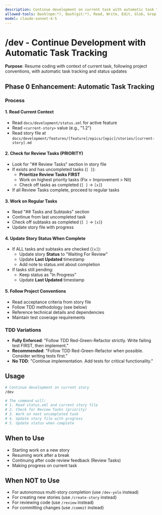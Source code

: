 ```yaml
---
description: Continue development on current task with automatic task tracking
allowed-tools: Bash(npm:*), Bash(git:*), Read, Write, Edit, Glob, Grep
model: claude-sonnet-4-5
---
```


# /dev - Continue Development with Automatic Task Tracking

**Purpose**: Resume coding with context of current task, following project conventions, with automatic task tracking and status updates

## Phase 0 Enhancement: Automatic Task Tracking

### Process

#### 1. Read Current Context

- Read `docs/development/status.xml` for active feature
- Read `<current-story>` value (e.g., "1.2")
- Read story file at `docs/development/features/[feature]/epics/[epic]/stories/[current-story].md`

#### 2. Check for Review Tasks (PRIORITY)

- Look for "## Review Tasks" section in story file
- If exists and has uncompleted tasks (`[ ]`):
  - **Prioritize Review Tasks FIRST**
  - Work on highest priority tasks (Fix > Improvement > Nit)
  - Check off tasks as completed (`[ ]` → `[x]`)
- If all Review Tasks complete, proceed to regular tasks

#### 3. Work on Regular Tasks

- Read "## Tasks and Subtasks" section
- Continue from last uncompleted task
- Check off subtasks as completed (`[ ]` → `[x]`)
- Update story file with progress

#### 4. Update Story Status When Complete

- If ALL tasks and subtasks are checked (`[x]`):
  - Update story **Status** to "Waiting For Review"
  - Update **Last Updated** timestamp
  - Add note to status.xml about completion
- If tasks still pending:
  - Keep status as "In Progress"
  - Update **Last Updated** timestamp

#### 5. Follow Project Conventions

- Read acceptance criteria from story file
- Follow TDD methodology (see below)
- Reference technical details and dependencies
- Maintain test coverage requirements

### TDD Variations

- **Fully Enforced**: "Follow TDD Red-Green-Refactor strictly. Write failing test FIRST, then implement."
- **Recommended**: "Follow TDD Red-Green-Refactor when possible. Consider writing tests first."
- **No TDD**: "Continue implementation. Add tests for critical functionality."

## Usage

```bash
# Continue development on current story
/dev

# The command will:
# 1. Read status.xml and current story file
# 2. Check for Review Tasks (priority)
# 3. Work on next uncompleted task
# 4. Update story file with progress
# 5. Update status when complete
```

## When to Use

- Starting work on a new story
- Resuming work after a break
- Continuing after code review feedback (Review Tasks)
- Making progress on current task

## When NOT to Use

- For autonomous multi-story completion (use `/dev-yolo` instead)
- For creating new stories (use `/create-story` instead)
- For reviewing code (use `/review` instead)
- For committing changes (use `/commit` instead)
